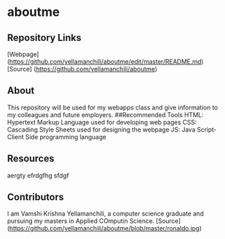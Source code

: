 # aboutme
## Repository Links
[Webpage] (https://github.com/yellamanchili/aboutme/edit/master/README.md)
[Source] (https://github.com/yellamanchili/aboutme)
## About
This repository will be used for my webapps class and give information to my colleagues and future employers.
##Recommended Tools
HTML: Hypertext Markup Language used for developing web pages
CSS: Cascading Style Sheets used for designing the webpage
JS: Java Script-Client Side programming language
## Resources
aergty
efrdgfhg
sfdgf
## Contributors
I am Vamshi Krishna Yellamanchili, a computer science graduate and pursuing my masters in Applied COmputin Science.
[Source] (https://github.com/yellamanchili/aboutme/blob/master/ronaldo.jpg)
